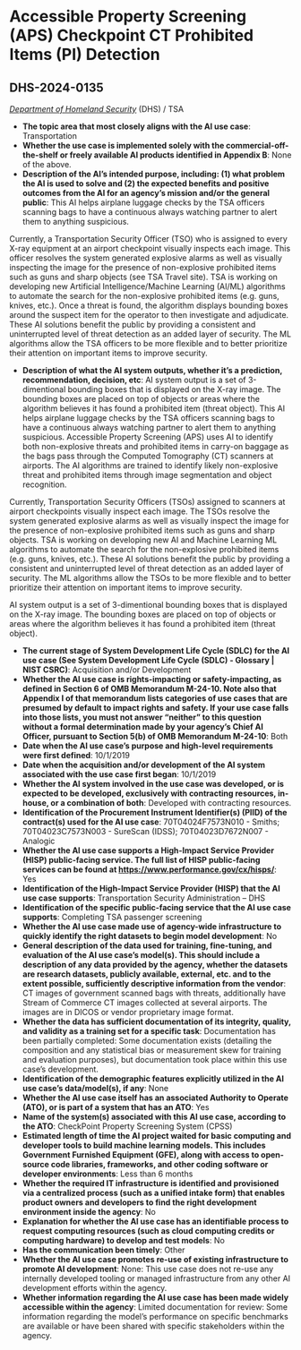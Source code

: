 # Accessible Property Screening (APS) Checkpoint CT Prohibited Items (PI) Detection
## DHS-2024-0135
_[Department of Homeland Security](<../3_agency/Department of Homeland Security.md>)_ (DHS) / TSA


+ **The topic area that most closely aligns with the AI use case**: Transportation
+ **Whether the use case is implemented solely with the commercial-off-the-shelf or freely available AI products identified in Appendix B**: None of the above.
+ **Description of the AI’s intended purpose, including: (1) what problem the AI is used to solve and (2) the expected benefits and positive outcomes from the AI for an agency’s mission and/or the general public**: This AI helps airplane luggage checks by the TSA officers scanning bags to have a continuous always watching partner to alert them to anything suspicious. 

Currently, a Transportation Security Officer (TSO) who is assigned to every X-ray equipment at an airport checkpoint visually inspects each image. This officer resolves the system generated explosive alarms as well as visually inspecting the image for the presence of non-explosive prohibited items such as guns and sharp objects (see TSA Travel site).
TSA is working on developing new Artificial Intelligence/Machine Learning (AI/ML) algorithms to automate the search for the non-explosive prohibited items (e.g. guns, knives, etc.).  Once a threat is found, the algorithm displays bounding boxes around the suspect item for the operator to then investigate and adjudicate.  
These AI solutions benefit the public by providing a consistent and uninterrupted level of threat detection as an added layer of security. The ML algorithms allow the TSA officers to be more flexible and to better prioritize their attention on important items to improve security.
+ **Description of what the AI system outputs, whether it’s a prediction, recommendation, decision, etc**: AI system output is a set of 3-dimentional bounding boxes that is displayed on the X-ray image.  The bounding boxes are placed on top of objects or areas where the algorithm believes it has found a prohibited item (threat object).
This AI helps airplane luggage checks by the TSA officers scanning bags to have a continuous always watching partner to alert them to anything suspicious. Accessible Property Screening (APS) uses AI to identify both non-explosive threats and prohibited items in carry-on baggage as the bags pass through the Computed Tomography (CT) scanners at airports. The AI algorithms are trained to identify likely non-explosive threat and prohibited items through image segmentation and object recognition.  

Currently, Transportation Security Officers (TSOs) assigned to scanners at airport checkpoints visually inspect each image.  The TSOs resolve the system generated explosive alarms as well as visually inspect the image for the presence of non-explosive prohibited items such as guns and sharp objects. TSA is working on developing new AI and Machine Learning ML algorithms to automate the search for the non-explosive prohibited items (e.g. guns, knives, etc.). These AI solutions benefit the public by providing a consistent and uninterrupted level of threat detection as an added layer of security. The ML algorithms allow the TSOs to be more flexible and to better prioritize their attention on important items to improve security. 

AI system output is a set of 3-dimentional bounding boxes that is displayed on the X-ray image. The bounding boxes are placed on top of objects or areas where the algorithm believes it has found a prohibited item (threat object).
+ **The current stage of System Development Life Cycle (SDLC) for the AI use case (See System Development Life Cycle (SDLC) - Glossary | NIST CSRC)**: Acquisition and/or Development
+ **Whether the AI use case is rights-impacting or safety-impacting, as defined in Section 6 of OMB Memorandum M-24-10. Note also that Appendix I of that memorandum lists categories of use cases that are presumed by default to impact rights and safety. If your use case falls into those lists, you must not answer “neither” to this question without a formal determination made by your agency’s Chief AI Officer, pursuant to Section 5(b) of OMB Memorandum M-24-10**: Both
+ **Date when the AI use case’s purpose and high-level requirements were first defined**: 10/1/2019
+ **Date when the acquisition and/or development of the AI system associated with the use case first began**: 10/1/2019
+ **Whether the AI system involved in the use case was developed, or is expected to be developed, exclusively with contracting resources, in-house, or a combination of both**: Developed with contracting resources.
+ **Identification of the Procurement Instrument Identifier(s) (PIID) of the contract(s) used for the AI use case**: 70T04024F7573N010    - Smiths; 70T04023C7573N003   - SureScan (IDSS); 70T04023D7672N007   - Analogic
+ **Whether the AI use case supports a High-Impact Service Provider (HISP) public-facing service. The full list of HISP public-facing services can be found at https://www.performance.gov/cx/hisps/**: Yes
+ **Identification of the High-Impact Service Provider (HISP) that the AI use case supports**: Transportation Security Administration – DHS
+ **Identification of the specific public-facing service that the AI use case supports**: Completing TSA passenger screening
+ **Whether the AI use case made use of agency-wide infrastructure to quickly identify the right datasets to begin model development**: No
+ **General description of the data used for training, fine-tuning, and evaluation of the AI use case’s model(s). This should include a description of any data provided by the agency, whether the datasets are research datasets, publicly available, external, etc. and to the extent possible, sufficiently descriptive information from the vendor**: CT images of government scanned bags with threats, additionally have Stream of Commerce CT images collected at several airports. The images are in DICOS or vendor proprietary image format.
+ **Whether the data has sufficient documentation of its integrity, quality, and validity as a training set for a specific task**: Documentation has been partially completed: Some documentation exists (detailing the composition and any statistical bias or measurement skew for training and evaluation purposes), but documentation took place within this use case’s development.
+ **Identification of the demographic features explicitly utilized in the AI use case’s data/model(s), if any**: None
+ **Whether the AI use case itself has an associated Authority to Operate (ATO), or is part of a system that has an ATO**: Yes
+ **Name of the system(s) associated with this AI use case, according to the ATO**: CheckPoint Property Screening System (CPSS)
+ **Estimated length of time the AI project waited for basic computing and developer tools to build machine learning models. This includes Government Furnished Equipment (GFE), along with access to open-source code libraries, frameworks, and other coding software or developer environments**: Less than 6 months
+ **Whether the required IT infrastructure is identified and provisioned via a centralized process (such as a unified intake form) that enables product owners and developers to find the right development environment inside the agency**: No
+ **Explanation for whether the AI use case has an identifiable process to request computing resources (such as cloud computing credits or computing hardware) to develop and test models**: No
+ **Has the communication been timely**: Other
+ **Whether the AI use case promotes re-use of existing infrastructure to promote AI development**: None: This use case does not re-use any internally developed tooling or managed infrastructure from any other AI development efforts within the agency.
+ **Whether information regarding the AI use case has been made widely accessible within the agency**: Limited documentation for review: Some information regarding the model’s performance on specific benchmarks are available or have been shared with specific stakeholders within the agency.